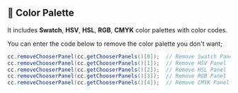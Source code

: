 ## 🌈 Color Palette

It includes **Swatch**, **HSV**, **HSL**, **RGB**, **CMYK** color palettes with color codes.

You can enter the code below to remove the color palette you don't want;

```java
cc.removeChooserPanel(cc.getChooserPanels()[0]);  // Remove Swatch Panel
cc.removeChooserPanel(cc.getChooserPanels()[1]);  // Remove HSV Panel
cc.removeChooserPanel(cc.getChooserPanels()[2]);  // Remove HSL Panel
cc.removeChooserPanel(cc.getChooserPanels()[3]);  // Remove RGB Panel
cc.removeChooserPanel(cc.getChooserPanels()[4]);  // Remove CMYK Panel
```
